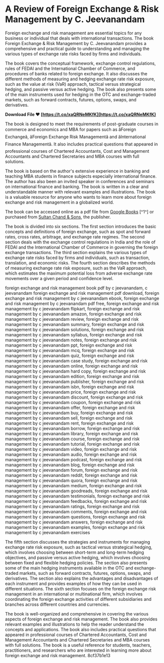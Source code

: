 # A Review of Foreign Exchange & Risk Management by C. Jeevanandam
 
Foreign exchange and risk management are essential topics for any business or individual that deals with international transactions. The book Foreign Exchange & Risk Management by C. Jeevanandam provides a comprehensive and practical guide to understanding and managing the various types of exchange rate risks faced by firms and individuals.
 
The book covers the conceptual framework, exchange control regulations, rules of FEDAI and the International Chamber of Commerce, and procedures of banks related to foreign exchange. It also discusses the different methods of measuring and hedging exchange rate risk exposure, such as the value at risk (VaR) approach, tactical versus strategical hedging, and passive versus active hedging. The book also presents some of the main instruments used for hedging in the OTC and exchange-traded markets, such as forward contracts, futures, options, swaps, and derivatives.
 
**Download File ❤ [https://t.co/xaQRNeMKfK](https://t.co/xaQRNeMKfK)**


 
The book is designed to meet the requirements of post-graduate courses in commerce and economics and MBA for papers such as âForeign Exchangeâ, âForeign Exchange Risk Managementâ and âInternational Finance Managementâ. It also includes practical questions that appeared in professional courses of Chartered Accountants, Cost and Management Accountants and Chartered Secretaries and MBA courses with full solutions.
 
The book is based on the author's extensive experience in banking and teaching MBA students in finance subjects especially international finance. The author has also been an invited speaker in conferences and seminars on international finance and banking. The book is written in a clear and understandable manner with relevant examples and illustrations. The book is a valuable resource for anyone who wants to learn more about foreign exchange and risk management in a globalized world.
 
The book can be accessed online as a pdf file from [Google Books](https://books.google.com/books/about/Foreign_Exchange_Risk_Management.html?id=yTcCEAAAQBAJ) [^1^] or purchased from [Sultan Chand & Sons](https://www.sultan-chand.com/book/foreign-exchange-risk-management-9789351611608), the publisher.
  
The book is divided into six sections. The first section introduces the basic concepts and definitions of foreign exchange, such as spot and forward rates, cross rates, arbitrage, and exchange rate regimes. The second section deals with the exchange control regulations in India and the role of FEDAI and the International Chamber of Commerce in governing the foreign exchange transactions. The third section explains the various types of exchange rate risks faced by firms and individuals, such as transaction, translation, and economic risks. The fourth section describes the methods of measuring exchange rate risk exposure, such as the VaR approach, which estimates the maximum potential loss from adverse exchange rate movements over a given period and confidence level.
 
foreign exchange and risk management book pdf by c jeevanandam,  c jeevanandam foreign exchange and risk management pdf download,  foreign exchange and risk management by c jeevanandam ebook,  foreign exchange and risk management by c jeevanandam pdf free,  foreign exchange and risk management by c jeevanandam flipkart,  foreign exchange and risk management by c jeevanandam amazon,  foreign exchange and risk management by c jeevanandam review,  foreign exchange and risk management by c jeevanandam summary,  foreign exchange and risk management by c jeevanandam solutions,  foreign exchange and risk management by c jeevanandam syllabus,  foreign exchange and risk management by c jeevanandam notes,  foreign exchange and risk management by c jeevanandam ppt,  foreign exchange and risk management by c jeevanandam mcq,  foreign exchange and risk management by c jeevanandam quiz,  foreign exchange and risk management by c jeevanandam case study,  foreign exchange and risk management by c jeevanandam online,  foreign exchange and risk management by c jeevanandam hard copy,  foreign exchange and risk management by c jeevanandam edition,  foreign exchange and risk management by c jeevanandam publisher,  foreign exchange and risk management by c jeevanandam isbn,  foreign exchange and risk management by c jeevanandam price,  foreign exchange and risk management by c jeevanandam discount,  foreign exchange and risk management by c jeevanandam coupon,  foreign exchange and risk management by c jeevanandam offer,  foreign exchange and risk management by c jeevanandam buy,  foreign exchange and risk management by c jeevanandam sell,  foreign exchange and risk management by c jeevanandam rent,  foreign exchange and risk management by c jeevanandam borrow,  foreign exchange and risk management by c jeevanandam library,  foreign exchange and risk management by c jeevanandam course,  foreign exchange and risk management by c jeevanandam tutorial,  foreign exchange and risk management by c jeevanandam video,  foreign exchange and risk management by c jeevanandam audio,  foreign exchange and risk management by c jeevanandam podcast,  foreign exchange and risk management by c jeevanandam blog,  foreign exchange and risk management by c jeevanandam forum,  foreign exchange and risk management by c jeevanandam reddit,  foreign exchange and risk management by c jeevanandam quora,  foreign exchange and risk management by c jeevanandam medium,  foreign exchange and risk management by c jeevanandam goodreads,  foreign exchange and risk management by c jeevanandam testimonials,  foreign exchange and risk management by c jeevanandam feedbacks,  foreign exchange and risk management by c jeevanandam ratings,  foreign exchange and risk management by c jeevanandam comments,  foreign exchange and risk management by c jeevanandam questions,  foreign exchange and risk management by c jeevanandam answers,  foreign exchange and risk management by c jeevanandam examples,  foreign exchange and risk management by c jeevanandam exercises
 
The fifth section discusses the strategies and instruments for managing exchange rate risk exposure, such as tactical versus strategical hedging, which involves choosing between short-term and long-term hedging objectives, and passive versus active hedging, which involves choosing between fixed and flexible hedging policies. The section also presents some of the main hedging instruments available in the OTC and exchange-traded markets, such as forward contracts, futures, options, swaps, and derivatives. The section also explains the advantages and disadvantages of each instrument and provides examples of how they can be used in different situations. The sixth section focuses on the foreign exchange risk management in an international or multinational firm, which involves coordinating the foreign exchange activities of different subsidiaries and branches across different countries and currencies.
 
The book is well-organized and comprehensive in covering the various aspects of foreign exchange and risk management. The book also provides relevant examples and illustrations to help the reader understand the concepts and applications. The book also includes practical questions that appeared in professional courses of Chartered Accountants, Cost and Management Accountants and Chartered Secretaries and MBA courses with full solutions. The book is a useful reference for students, teachers, practitioners, and researchers who are interested in learning more about foreign exchange and risk management.
 8cf37b1e13
 
